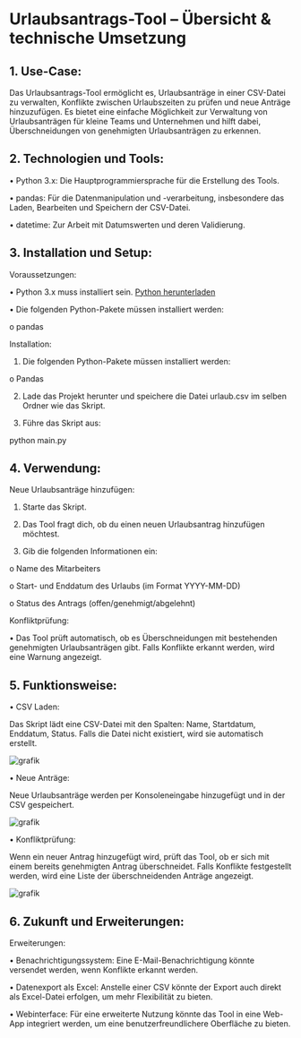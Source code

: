 # Urlaubsantrags-Tool – Übersicht & technische Umsetzung
## 1. Use-Case:
Das Urlaubsantrags-Tool ermöglicht es, Urlaubsanträge in einer CSV-Datei zu verwalten, Konflikte zwischen Urlaubszeiten zu prüfen und neue Anträge hinzuzufügen. Es bietet eine einfache Möglichkeit zur Verwaltung von Urlaubsanträgen für kleine Teams und Unternehmen und hilft dabei, Überschneidungen von genehmigten Urlaubsanträgen zu erkennen.

## 2. Technologien und Tools:

•	Python 3.x: Die Hauptprogrammiersprache für die Erstellung des Tools.

•	pandas: Für die Datenmanipulation und -verarbeitung, insbesondere das Laden, Bearbeiten und Speichern der CSV-Datei.

•	datetime: Zur Arbeit mit Datumswerten und deren Validierung.

## 3. Installation und Setup:

Voraussetzungen:

•	Python 3.x muss installiert sein.
[Python herunterladen](https://www.python.org/downloads/)

•	Die folgenden Python-Pakete müssen installiert werden:

o	pandas

Installation:
1.	Die folgenden Python-Pakete müssen installiert werden:

o	Pandas

2.	Lade das Projekt herunter und speichere die Datei urlaub.csv im selben Ordner wie das Skript.

3.	Führe das Skript aus:

python main.py

## 4. Verwendung:

Neue Urlaubsanträge hinzufügen:

1.	Starte das Skript.

2.	Das Tool fragt dich, ob du einen neuen Urlaubsantrag hinzufügen möchtest.

3.	Gib die folgenden Informationen ein:

o	Name des Mitarbeiters

o	Start- und Enddatum des Urlaubs (im Format YYYY-MM-DD)

o	Status des Antrags (offen/genehmigt/abgelehnt)

Konfliktprüfung:

•	Das Tool prüft automatisch, ob es Überschneidungen mit bestehenden genehmigten Urlaubsanträgen gibt. Falls Konflikte erkannt werden, wird eine Warnung angezeigt.

## 5. Funktionsweise:

•	CSV Laden:

Das Skript lädt eine CSV-Datei mit den Spalten: Name, Startdatum, Enddatum, Status. Falls die Datei nicht existiert, wird sie automatisch erstellt.

 ![grafik](https://github.com/user-attachments/assets/4596ef44-fe3d-4241-9936-8a12ee5418cf)

•	Neue Anträge:

Neue Urlaubsanträge werden per Konsoleneingabe hinzugefügt und in der CSV gespeichert.

 ![grafik](https://github.com/user-attachments/assets/80136d64-b71f-4352-a424-be89982d75b6)

•	Konfliktprüfung:

Wenn ein neuer Antrag hinzugefügt wird, prüft das Tool, ob er sich mit einem bereits genehmigten Antrag überschneidet. Falls Konflikte festgestellt werden, wird eine Liste der überschneidenden Anträge angezeigt.

 ![grafik](https://github.com/user-attachments/assets/d673b3bb-ae00-47dc-a2ee-2aaf9aff4483)

## 6. Zukunft und Erweiterungen:

Erweiterungen:

•	Benachrichtigungssystem: Eine E-Mail-Benachrichtigung könnte versendet werden, wenn Konflikte erkannt werden.

•	Datenexport als Excel: Anstelle einer CSV könnte der Export auch direkt als Excel-Datei erfolgen, um mehr Flexibilität zu bieten.

•	Webinterface: Für eine erweiterte Nutzung könnte das Tool in eine Web-App integriert werden, um eine benutzerfreundlichere Oberfläche zu bieten.
